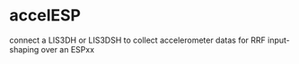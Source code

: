 # accelESP
connect a LIS3DH or LIS3DSH to collect accelerometer datas for RRF input-shaping over an ESPxx
